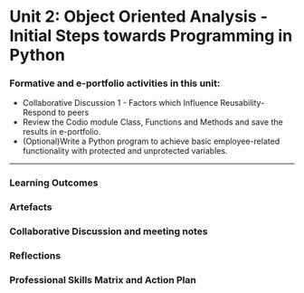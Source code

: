 # Unit 2: Object Oriented Analysis - Initial Steps towards Programming in Python

### Formative and e-portfolio activities in this unit:
 - Collaborative Discussion 1 - Factors which Influence Reusability-Respond to peers
 - Review the Codio module Class, Functions and Methods and save the results in e-portfolio.
 - (Optional)Write a Python program to achieve basic employee-related functionality with protected and unprotected variables.
---

### Learning Outcomes
### Artefacts
### Collaborative Discussion and meeting notes
### Reflections
### Professional Skills Matrix and Action Plan



